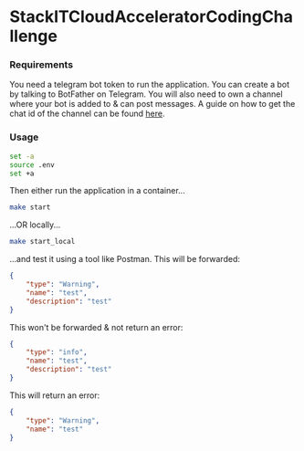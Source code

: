 # StackITCloudAcceleratorCodingChallenge

### Requirements
You need a telegram bot token to run the application.
You can create a bot by talking to BotFather on Telegram.
You will also need to own a channel where your bot is added to & can post messages.
A guide on how to get the chat id of the channel can be found
[here](https://stackoverflow.com/questions/32423837/telegram-bot-how-to-get-a-group-chat-id).

### Usage
```bash
set -a
source .env
set +a
```
Then either run the application in a container...
```bash
make start
```
...OR locally...
```bash
make start_local
```
...and test it using a tool like Postman. This will be forwarded:
```json
{
    "type": "Warning",
    "name": "test",
    "description": "test"
}
```
This won't be forwarded & not return an error:
```json
{
    "type": "info",
    "name": "test",
    "description": "test"
}
```
This will return an error:
```json
{
    "type": "Warning",
    "name": "test"
}
```